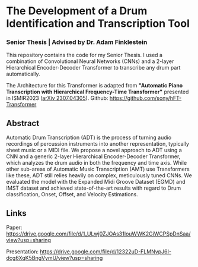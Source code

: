 # The Development of a Drum Identification and Transcription Tool

### Senior Thesis | Advised by Dr. Adam Finklestein

This repository contains the code for my Senior Thesis. I used a combination of Convolutional Neural Networks (CNNs) and a 2-layer Hierarchical Encoder-Decoder Transformer to transcribe any drum part automatically.

The Architecture for this Transformer is adapted from **"Automatic Piano Transcription with Hierarchical Frequency-Time Transformer"** presented in ISMIR2023 ([arXiv 2307.04305](https://arxiv.org/abs/2307.04305)).
Github: https://github.com/sony/hFT-Transformer

## Abstract

Automatic Drum Transcription (ADT) is the process of turning audio recordings of percussion instruments into another representation, typically sheet music or a MIDI file. We propose a novel approach to ADT using a CNN and a generic 2-layer Hierarchical Encoder-Decoder Transformer, which analyzes the drum audio in both the frequency and time axis. While other sub-areas of Automatic Music Transcription (AMT) use Transformers like these, ADT still relies heavily on complex, meticulously tuned CNNs. We evaluated the model with the Expanded Midi Groove Dataset (EGMD) and IMST dataset and achieved state-of-the-art results with regard to Drum classification, Onset, Offset, and Velocity Estimations.

## Links

Paper: https://drive.google.com/file/d/1_ULwj0ZJOAs31IouWWK2GiWCPSpDnSaa/view?usp=sharing

Presentation: https://drive.google.com/file/d/12322uD-FLMNvpJ6I-dcg6XqK5BngVymU/view?usp=sharing
